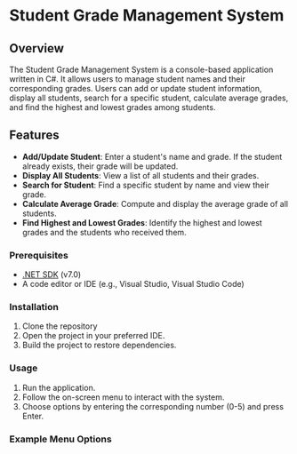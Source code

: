 # Student Grade Management System

## Overview

The Student Grade Management System is a console-based application written in C#. It allows users to manage student names and their corresponding grades. Users can add or update student information, display all students, search for a specific student, calculate average grades, and find the highest and lowest grades among students.

## Features

- **Add/Update Student**: Enter a student's name and grade. If the student already exists, their grade will be updated.
- **Display All Students**: View a list of all students and their grades.
- **Search for Student**: Find a specific student by name and view their grade.
- **Calculate Average Grade**: Compute and display the average grade of all students.
- **Find Highest and Lowest Grades**: Identify the highest and lowest grades and the students who received them.


### Prerequisites

- [.NET SDK](https://dotnet.microsoft.com/download/dotnet) (v7.0)
- A code editor or IDE (e.g., Visual Studio, Visual Studio Code)

### Installation

1. Clone the repository
2. Open the project in your preferred IDE.
3. Build the project to restore dependencies.

### Usage

1. Run the application.
2. Follow the on-screen menu to interact with the system.
3. Choose options by entering the corresponding number (0-5) and press Enter.

### Example Menu Options